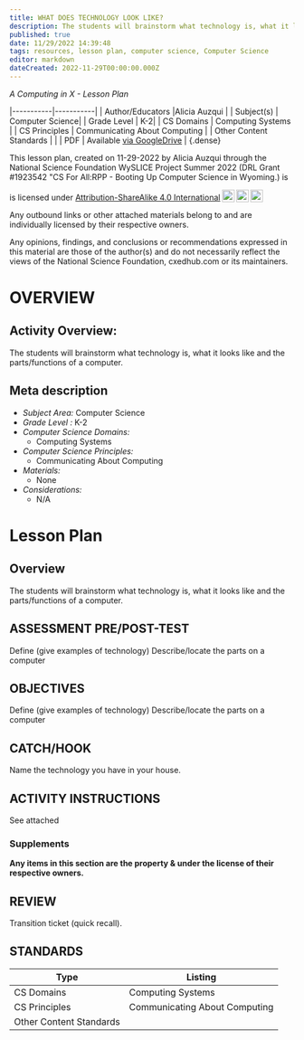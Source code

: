 ```yaml
---
title: WHAT DOES TECHNOLOGY LOOK LIKE?
description: The students will brainstorm what technology is, what it looks like and the parts/functions of a computer.
published: true
date: 11/29/2022 14:39:48
tags: resources, lesson plan, computer science, Computer Science 
editor: markdown
dateCreated: 2022-11-29T00:00:00.000Z
---
```

*A Computing in X - Lesson Plan*

|-----------|-----------|
| Author/Educators |Alicia Auzqui |
| Subject(s) | Computer Science|
| Grade Level | K-2|
| CS Domains | Computing Systems |
| CS Principles | Communicating About Computing |
| Other Content Standards |  | 
| PDF | Available [via GoogleDrive]() |
{.dense}






This lesson plan, created on 11-29-2022 by Alicia Auzqui through the National Science Foundation WySLICE Project Summer 2022 (DRL Grant #1923542 "CS For All:RPP - Booting Up Computer Science in Wyoming.) is  <p xmlns:cc="http://creativecommons.org/ns#" >  is licensed under <a href="http://creativecommons.org/licenses/by-sa/4.0/?ref=chooser-v1" target="_blank" rel="license noopener noreferrer" style="display:inline-block;">Attribution-ShareAlike 4.0 International<img style="height:22px!important;margin-left:3px;vertical-align:text-bottom;" src="https://mirrors.creativecommons.org/presskit/icons/cc.svg?ref=chooser-v1"><img style="height:22px!important;margin-left:3px;vertical-align:text-bottom;" src="https://mirrors.creativecommons.org/presskit/icons/by.svg?ref=chooser-v1"><img style="height:22px!important;margin-left:3px;vertical-align:text-bottom;" src="https://mirrors.creativecommons.org/presskit/icons/sa.svg?ref=chooser-v1"></a></p>


Any outbound links or other attached materials belong to and are individually licensed by their respective owners. 


Any opinions, findings, and conclusions or recommendations expressed in this material are those of the author(s) and do not necessarily reflect the views of the National Science Foundation, cxedhub.com or its maintainers.


# OVERVIEW
## Activity Overview:  
The students will brainstorm what technology is, what it looks like and the parts/functions of a computer.
## Meta description
+ *Subject Area:* Computer Science 
+ *Grade Level :* K-2 
+ *Computer Science Domains:*
   + Computing Systems
+ *Computer Science Principles:*
   + Communicating About Computing
+ *Materials:* 
   + None
+ *Considerations:*
   + N/A


# Lesson Plan
## Overview
The students will brainstorm what technology is, what it looks like and the parts/functions of a computer.
## ASSESSMENT PRE/POST-TEST
Define (give examples of technology)
Describe/locate the parts on a computer
## OBJECTIVES
Define (give examples of technology)
Describe/locate the parts on a computer


## CATCH/HOOK
Name the technology you have in your house.


## ACTIVITY INSTRUCTIONS
See attached


### Supplements
**Any items in this section are the property & under the license of their respective owners.**






## REVIEW
Transition ticket (quick recall).
## STANDARDS        
| Type | Listing | 
|-----------|-----------|
| CS Domains  | Computing Systems|
| CS Principles   | Communicating About Computing|
| Other Content Standards |   |